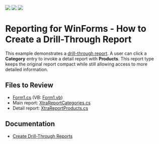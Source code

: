 <!-- default badges list -->
![](https://img.shields.io/endpoint?url=https://codecentral.devexpress.com/api/v1/VersionRange/128599400/23.2.2%2B)
[![](https://img.shields.io/badge/Open_in_DevExpress_Support_Center-FF7200?style=flat-square&logo=DevExpress&logoColor=white)](https://supportcenter.devexpress.com/ticket/details/E875)
[![](https://img.shields.io/badge/📖_How_to_use_DevExpress_Examples-e9f6fc?style=flat-square)](https://docs.devexpress.com/GeneralInformation/403183)
<!-- default badges end -->

# Reporting for WinForms - How to Create a Drill-Through Report

This example demonstrates a [drill-through report](https://docs.devexpress.com/XtraReports/4789). A user can click a **Category** entry to invoke a detail report with **Products**. This report type keeps the original report compact while still allowing access to more detailed information. 

## Files to Review

* [Form1.cs](./CS/Form1.cs) (VB: [Form1.vb](./VB/Form1.vb))
* Main report: [XtraReportCategories.cs](./CS/XtraReportCategories.cs) 
* Detail report: [XtraReportProducts.cs](./CS/XtraReportProducts.cs)

## Documentation

* [Create Drill-Through Reports](https://docs.devexpress.com/XtraReports/4789)

